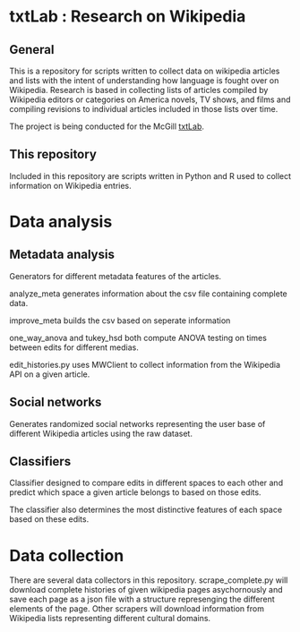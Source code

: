 # txtLab : Research on Wikipedia

## General
This is a repository for scripts written to collect data on wikipedia articles and lists with the intent of understanding
how language is fought over on Wikipedia. Research is based in collecting lists of articles compiled 
by Wikipedia editors or categories on America novels, TV shows, and films and compiling revisions to individual 
articles included in those lists over time.

The project is being conducted for the McGill [txtLab](https://txtlab.org/).

## This repository
Included in this repository are scripts written in Python and R used to collect information on Wikipedia entries.

# Data analysis
## Metadata analysis
Generators for different metadata features of the articles. 

analyze_meta generates information about the csv file containing complete data.

improve_meta builds the csv based on seperate information

one_way_anova and tukey_hsd both compute ANOVA testing on times between edits for different medias.

edit_histories.py uses MWClient to collect information from the Wikipedia API on a given article.

## Social networks

Generates randomized social networks representing the user base of different Wikipedia articles using the raw dataset.

## Classifiers
Classifier designed to compare edits in different spaces to each other and predict which space a given article belongs to based on those edits.

The classifier also determines the most distinctive features of each space based on these edits.

# Data collection
There are several data collectors in this repository. scrape_complete.py will download complete histories of given wikipedia pages asychornously and save each page as a json file with a structure represenging the different elements of the page. Other scrapers will download information from Wikipedia lists representing different cultural domains.

